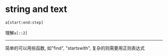 # string and text

```py
a[start:end:step]
```

理解`a[::2]`

---

简单的可以用些函数, 如"find", "startswith", 复杂的则需要用正则表达式
